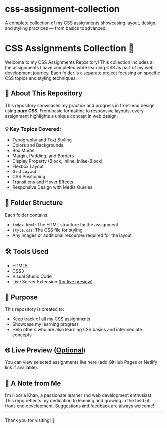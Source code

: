 # css-assignment-collection
A complete collection of my CSS assignments showcasing layout, design, and styling practices — from basics to advanced.

# CSS Assignments Collection 🎨

Welcome to my CSS Assignments Repository! This collection includes all the assignments I have completed while learning CSS as part of my web development journey. Each folder is a separate project focusing on specific CSS topics and styling techniques.

## 🌟 About This Repository

This repository showcases my practice and progress in front-end design using **pure CSS**. From basic formatting to responsive layouts, every assignment highlights a unique concept in web design.

### 💡 Key Topics Covered:
- Typography and Text Styling
- Colors and Backgrounds
- Box Model
- Margin, Padding, and Borders
- Display Property (Block, Inline, Inline-Block)
- Flexbox Layout
- Grid Layout
- CSS Positioning
- Transitions and Hover Effects
- Responsive Design with Media Queries

## 📁 Folder Structure

Each folder contains:
- `index.html`: The HTML structure for the assignment  
- `style.css`: The CSS file for styling  
- Any images or additional resources required for the layout

## 🛠️ Tools Used
- HTML5
- CSS3
- Visual Studio Code
- Live Server Extension ([for live preview](https://hk-css-assignment-collection.netlify.app/))

## 📌 Purpose

This repository is created to:
- Keep track of all my CSS assignments
- Showcase my learning progress
- Help others who are also learning CSS basics and intermediate concepts

## 🌐 Live Preview ([Optional](https://hk-css-assignment-collection.netlify.app/)) 
You can view selected assignments live here (add GitHub Pages or Netlify link if available).

## 🙌 A Note from Me

I’m Hooria Khan, a passionate learner and web development enthusiast. This repo reflects my dedication to learning and growing in the field of front-end development. Suggestions and feedback are always welcome!

---

Thank you for visiting! 🌸
